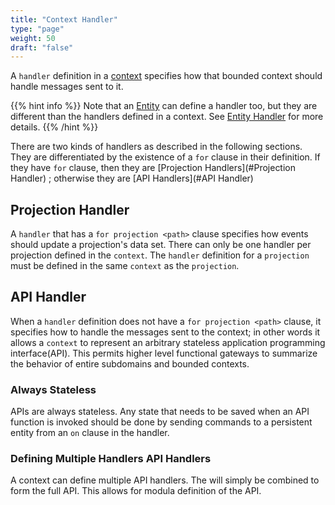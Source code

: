 ```yaml
---
title: "Context Handler"
type: "page"
weight: 50
draft: "false"
---
```


A `handler` definition in a [context](_index.md) specifies how that 
bounded context should handle messages sent to it. 

{{% hint info %}}
Note that an
[Entity](entity/) can define a handler too, but they are different than
the handlers defined in a context. See [Entity Handler](entity/handler.md) for 
more details.
{{% /hint %}}

There are two kinds of handlers as described in the following sections. They
are differentiated by the existence of a `for` clause in their definition. If
they have `for` clause, then they are [Projection Handlers](#Projection Handler)
; otherwise they are [API Handlers](#API Handler)

## Projection Handler

A `handler` that has a `for projection <path>` clause specifies how events 
should update a projection's data set. There can only be one handler per 
projection defined in the `context`. The `handler` definition for a `projection`
must be defined in the same `context` as the `projection`.

## API Handler

When a `handler` definition does not have a `for projection <path>` clause, it
specifies how to handle the messages sent to the context; in other words it
allows a `context` to represent an arbitrary stateless application programming
interface(API).  This permits higher level functional gateways to summarize 
the behavior of entire subdomains and bounded contexts.

### Always Stateless
APIs are always stateless.  Any state that needs to be saved when an
API function is invoked should be done by sending commands to a persistent
entity from an `on` clause in the handler. 

### Defining Multiple Handlers API Handlers

A context can define multiple API handlers. The will simply be combined to form
the full API. This allows for modula definition of the API. 
